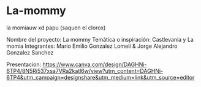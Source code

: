 # La-mommy
la momiauw xd papu (saquen el clorox)

Nombre del proyecto: La mommy
Temática o inspiración: Castlevania y La momia
Integrantes: Mario Emilio Gonzalez Lomelí & Jorge Alejandro Gonzalez Sanchez

Presentacion: https://www.canva.com/design/DAGHNi-6TP4/8N5Ri537xsa7VRa2katl6w/view?utm_content=DAGHNi-6TP4&utm_campaign=designshare&utm_medium=link&utm_source=editor
